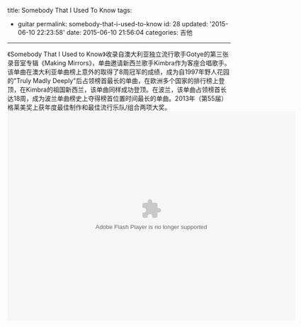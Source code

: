title: Somebody That I Used To Know
tags: 
  - guitar
permalink: somebody-that-i-used-to-know
id: 28
updated: '2015-06-10 22:23:58'
date: 2015-06-10 21:56:04
categories: 吉他
---

《Somebody That I Used to Know》收录自澳大利亚独立流行歌手Gotye的第三张录音室专辑《Making Mirrors》，单曲邀请新西兰歌手Kimbra作为客座合唱歌手。<!--more-->该单曲在澳大利亚单曲榜上意外的取得了8周冠军的成绩，成为自1997年野人花园的"Truly Madly Deeply"后占领榜首最长的单曲，在欧洲多个国家的排行榜上登顶，在Kimbra的祖国新西兰，该单曲同样成功登顶。在波兰，该单曲占领榜首长达18周，成为波兰单曲榜史上夺得榜首位置时间最长的单曲。2013年（第55届）格莱美奖上获年度最佳制作和最佳流行乐队/组合两项大奖。
<embed wmode="window" flashvars="vid=e0134uz9dhv&amp;tpid=3&amp;showend=1&amp;showcfg=1&amp;searchbar=1&amp;shownext=1&amp;list=2&amp;autoplay=1&amp;ptag=%7Cu&amp;outhost=http%3A%2F%2Fv.qq.com%2Fpage%2Fe%2Fh%2Fv%2Fe0134uz9dhv.html&amp;refer=http%3A%2F%2Fv.qq.com%2Fu%2Fvideos%2F&amp;openbc=0&amp;title=%20Somebody%20That%20I%20Used%20To%20Know%E5%90%89%E4%BB%96%E5%BC%B9%E5%94%B1%E6%95%99%E5%AD%A6" src="http://imgcache.qq.com/tencentvideo_v1/player/TencentPlayer.swf?max_age=86400&amp;v=20140714" quality="high" name="tenvideo_flash_player_1433944357490" id="tenvideo_flash_player_1433944357490" bgcolor="#000000" width="650px" height="472px" align="middle" allowscriptaccess="always" allowfullscreen="true" type="application/x-shockwave-flash" pluginspage="http://get.adobe.com/cn/flashplayer/">